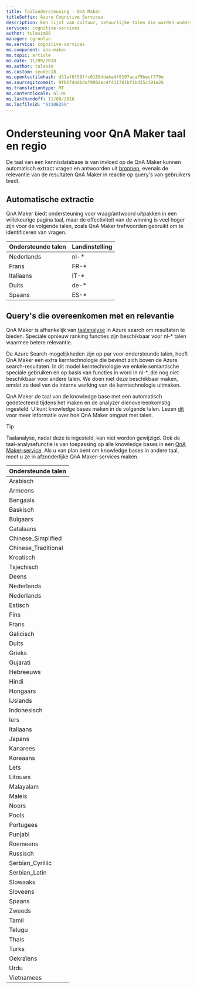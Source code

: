 ```yaml
---
title: Taalondersteuning - QnA Maker
titleSuffix: Azure Cognitive Services
description: Een lijst van cultuur, natuurlijke talen die worden ondersteund door de QnA Maker voor uw knowledge base. Geen verschillende talen in de dezelfde knowledge base.
services: cognitive-services
author: tulasim88
manager: cgronlun
ms.service: cognitive-services
ms.component: qna-maker
ms.topic: article
ms.date: 11/09/2018
ms.author: tulasim
ms.custom: seodec18
ms.openlocfilehash: d51af0f59ffc0189ddaba4f8197aca79becf779e
ms.sourcegitcommit: 9fb6f44dbdaf9002ac4f411781bf1bd25c191e26
ms.translationtype: MT
ms.contentlocale: nl-NL
ms.lasthandoff: 12/08/2018
ms.locfileid: "53106359"
---
```

# <a name="language-and-region-support-for-qna-maker"></a>Ondersteuning voor QnA Maker taal en regio

De taal van een kennisdatabase is van invloed op de QnA Maker kunnen automatisch extract vragen en antwoorden uit [bronnen](../Concepts/data-sources-supported.md), evenals de relevantie van de resultaten QnA Maker in reactie op query's van gebruikers biedt.

## <a name="auto-extraction"></a>Automatische extractie
QnA Maker biedt ondersteuning voor vraag/antwoord uitpakken in een willekeurige pagina taal, maar de effectiviteit van de winning is veel hoger zijn voor de volgende talen, zoals QnA Maker trefwoorden gebruikt om te identificeren van vragen.

|Ondersteunde talen| Landinstelling|
|-----|----|
|Nederlands|nl-*|
|Frans|FR-*|
|Italiaans|IT-*|
|Duits|de-*|
|Spaans|ES-*|

## <a name="query-matching-and-relevance"></a>Query's die overeenkomen met en relevantie
QnA Maker is afhankelijk van [taalanalyse](https://docs.microsoft.com/rest/api/searchservice/language-support) in Azure search om resultaten te bieden. Speciale opnieuw ranking functies zijn beschikbaar voor nl-* talen waarmee betere relevantie.

De Azure Search-mogelijkheden zijn op par voor ondersteunde talen, heeft QnA Maker een extra kerntechnologie die bevindt zich boven de Azure search-resultaten. In dit model kerntechnologie we enkele semantische speciale gebruiken en op basis van functies in word in nl-*, die nog niet beschikbaar voor andere talen. We doen niet deze beschikbaar maken, omdat ze deel van de interne werking van de kerntechnologie uitmaken. 

QnA Maker de taal van de knowledge base met een automatisch gedetecteerd tijdens het maken en de analyzer dienovereenkomstig ingesteld. U kunt knowledge bases maken in de volgende talen. Lezen [dit](../How-To/language-knowledge-base.md) voor meer informatie over hoe QnA Maker omgaat met talen.


> [!Tip]
> Taalanalyse, nadat deze is ingesteld, kan niet worden gewijzigd. Ook de taal-analysefunctie is van toepassing op alle knowledge bases in een [QnA Maker-service](../How-To/set-up-qnamaker-service-azure.md). Als u van plan bent om knowledge bases in andere taal, moet u ze in afzonderlijke QnA Maker-services maken.

|Ondersteunde talen|
|-----|
|Arabisch|
|Armeens|, 
Bengaals|
|Baskisch|
|Bulgaars|
|Catalaans|
|Chinese_Simplified|
|Chinese_Traditional|
|Kroatisch|
|Tsjechisch|
|Deens|
|Nederlands|
|Nederlands|
|Estisch|
|Fins|
|Frans|
|Galicisch|
|Duits|
|Grieks|
|Gujarati|
|Hebreeuws|
|Hindi|
|Hongaars|
|IJslands|
|Indonesisch|
|Iers|
|Italiaans|
|Japans|
|Kanarees|
|Koreaans|
|Lets|
|Litouws|
|Malayalam|
|Maleis|
|Noors|
|Pools|
|Portugees|
|Punjabi|
|Roemeens|
|Russisch|
|Serbian_Cyrillic|
|Serbian_Latin|
|Slowaaks|
|Sloveens|
|Spaans|
|Zweeds|
|Tamil|
|Telugu|
|Thais|
|Turks|
|Oekraïens|
|Urdu|
|Vietnamees|
